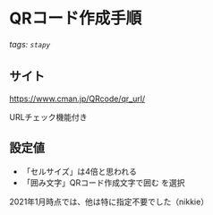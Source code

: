 # QRコード作成手順

###### tags: `stapy`

## サイト

https://www.cman.jp/QRcode/qr_url/

URLチェック機能付き

## 設定値

- 「セルサイズ」は4倍と思われる
- 「囲み文字」QRコード作成文字で囲む を選択

2021年1月時点では、他は特に指定不要でした（nikkie）
